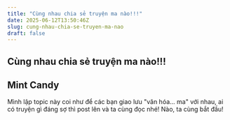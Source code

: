 ```yaml
---
title: "Cùng nhau chia sẻ truyện ma nào!!!"
date: 2025-06-12T13:50:46Z
slug: cung-nhau-chia-se-truyen-ma-nao
draft: false
---
```


## Cùng nhau chia sẻ truyện ma nào!!!

## Mint Candy

Mình lập topic này coi như để các bạn giao lưu "văn hóa... ma" với nhau, ai có truyện gì đáng sợ thì post lên và ta cùng đọc nhé!
Nào, ta cùng bắt đầu!